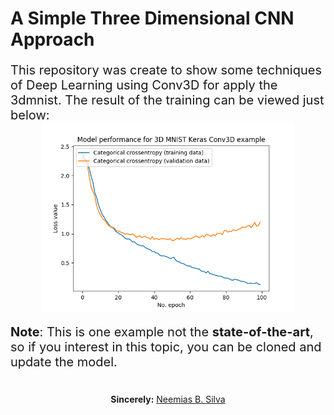 # A Simple Three Dimensional CNN Approach

<p style="font-size: 20px;">This repository was create to show some techniques of Deep Learning using Conv3D for apply the 3dmnist. The result of the training can be viewed just below:

<img style="display: block; margin-left: auto; margin-right:auto; width: 80%;" src="result.png">

<p style="font-size: 20px;"><b>Note</b>: This is one example not the <b>state-of-the-art</b>, so if you interest in this topic, you can be cloned and update the model.</p>


#

<p align="center"><b>Sincerely:</b> <a href="https://github.com/neemiasbsilva">Neemias B. Silva</a></p>

#